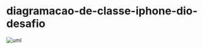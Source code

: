 # diagramacao-de-classe-iphone-dio-desafio

![uml](https://github.com/Ozael/diagramacao-de-classe-iphone-dio-desafio/assets/16825888/d2038aee-a8e8-4984-a7a5-d414b4fa38ef)
